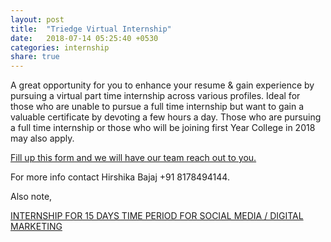 ```yaml
---
layout: post
title:  "Triedge Virtual Internship"
date:   2018-07-14 05:25:40 +0530
categories: internship
share: true
---
```

A great opportunity for you to enhance your resume & gain experience by pursuing a virtual part time internship across various profiles. Ideal for those who are unable to pursue a full time internship but want to gain a valuable certificate by devoting a few hours a day. Those who are pursuing a full time internship or those who will be joining first Year College in 2018 may also apply.


[Fill up this form and we will have our team reach out to you.](https://docs.google.com/forms/d/e/1FAIpQLSfX5PPt56XA38b0L3M9s-0JzdHUG_uVWaP1foIIqid8S1Rc1Q/viewform)


For more info contact Hirshika Bajaj +91 8178494144.


Also note, 

[INTERNSHIP FOR 15 DAYS TIME PERIOD FOR SOCIAL MEDIA / DIGITAL MARKETING](https://docs.google.com/forms/d/e/1FAIpQLScS2I7s9p3wP_IOlSvqBNaha-vdm2FNmzyTqpcGU1zhYsFG9Q/viewform)

